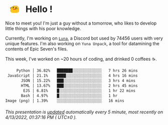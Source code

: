 <h1>   <img src="./spoink.gif" style="vertical-align:middle;" width="30px">   Hello ! </h1>

Nice to meet you! I'm just a guy without a tomorrow, who likes to develop little things with his poor knowledge.

Currently, I'm working on <a href='https://github.com/Asgarrrr/Luna'>`Luna`</a>, a Discord bot used by 74456 users with very unique features. I'm also working on `Yuna Unpack`, a tool for datamining the contents of Epic Seven's files.

This week, I've worked on ~20 hours of coding, and drinked 0 coffees ☕.

```
     Python │ 36.82%   ███████░░░░░░░░░░░░░   7 hrs 26 mins
 JavaScript │ 21.1%    ████░░░░░░░░░░░░░░░░   4 hrs 16 mins
       JSON │ 15.22%   ███░░░░░░░░░░░░░░░░░   3 hrs 4 mins
       HTML │ 13.67%   ███░░░░░░░░░░░░░░░░░   2 hrs 45 mins
        EJS │ 6.81%    █░░░░░░░░░░░░░░░░░░░   1 hr 22 mins
       Bash │ 4.97%    █░░░░░░░░░░░░░░░░░░░   1 hr
Image (png) │ 1.39%    ░░░░░░░░░░░░░░░░░░░░   16 mins
```

###### This presentation is [updated](https://github.com/Asgarrrr) automatically every 5 minute, most recently on 4/13/2022, 01:37:16 PM ( UTC±0 ).